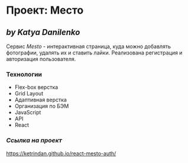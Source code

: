 # Проект: Место

## ***by Katya Danilenko***

Сервис *Mesto* - интерактивная страница, куда можно добавлять фотографии, удалять их и ставить лайки.
Реализована регистрация и авторизация пользователя.

### **Технологии**
* Flex-box верстка
* Grid Layout
* Адаптивная верстка
* Организация по БЭМ
* JavaScript
* API
* React

### ***Ссылка на проект***
https://ketrindan.github.io/react-mesto-auth/